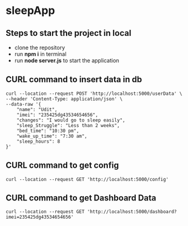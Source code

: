 # sleepApp
## Steps to start the project in local
- clone the repository
- run <b>npm i</b> in terminal
- run <b>node server.js</b> to start the application

## CURL command to insert data in db
```
curl --location --request POST 'http://localhost:5000/userData' \
--header 'Content-Type: application/json' \
--data-raw '{
    "name": "Udit",
    "imei": "235425dg43534654656",
    "changes": "I would go to sleep easily",
    "sleep_Struggle": "Less than 2 weeks",
    "bed_time": "10:30 pm",
    "wake_up_time": "7:30 am",
    "sleep_hours": 8
}'
```
## CURL command to get config

```
curl --location --request GET 'http://localhost:5000/config'
```
## CURL command to get Dashboard Data

```
curl --location --request GET 'http://localhost:5000/dashboard?imei=235425dg43534654656'
```
